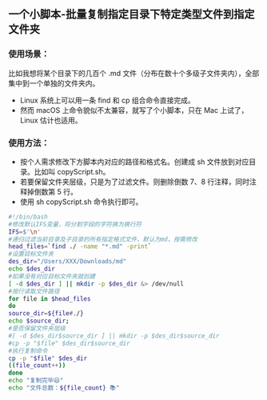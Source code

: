 ## 一个小脚本-批量复制指定目录下特定类型文件到指定文件夹

### 使用场景：

比如我想将某个目录下的几百个 .md 文件（分布在数十个多级子文件夹内），全部集中到一个单独的文件夹内。

- Linux 系统上可以用一条 find 和 cp 组合命令直接完成。
- 然而 macOS 上命令貌似不太兼容，就写了个小脚本，只在 Mac 上试了，Linux 估计也适用。

### 使用方法：

- 按个人需求修改下方脚本内对应的路径和格式名。创建成 sh 文件放到对应目录。比如叫 copyScript.sh。
- 若要保留文件夹层级，只是为了过滤文件。则删除倒数 7、8 行注释，同时注释掉倒数第 5 行。
- 使用 sh copyScript.sh 命令执行即可。

```bash
#!/bin/bash
#修改默认IFS变量，将分割字段的字符换为换行符
IFS=$'\n'
#递归过滤当前目录及子目录的所有指定格式文件，默认为md，按需修改
head_files=`find ./ -name "*.md" -print`
#设置目标文件夹
des_dir="/Users/XXX/Downloads/md"
echo $des_dir
#如果没有对应目标文件夹就创建
[ -d $des_dir ] || mkdir -p $des_dir &> /dev/null
#按行读取文件路径
for file in $head_files
do
source_dir=${file#./}
echo $source_dir;
#是否保留文件夹层级
#[ -d $des_dir$source_dir ] || mkdir -p $des_dir$source_dir
#cp -p "$file" $des_dir$source_dir
#执行复制命令
cp -p "$file" $des_dir
((file_count++))
done
echo "复制完毕😄"
echo "文件总数：${file_count} 📚"
```
